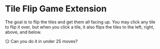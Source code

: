 # Tile Flip Game Extension

The goal is to flip the tiles and get them all facing up. You may click any tile to flip it over, but when you click a tile, it also flips the tiles to the left, right, above, and below.

😏 Can you do it in under 25 moves?

